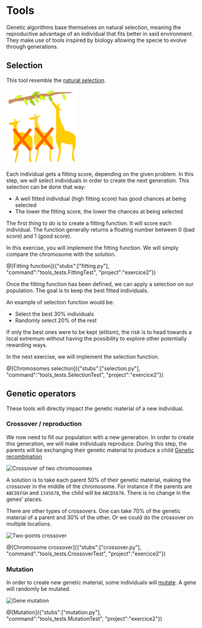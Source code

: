 # Tools

Genetic algorithms base themselves on natural selection, meaning the reproductive advantage of an individual that fits better in said environment.
They make use of tools inspired by biology allowing the specie to evolve through generations.

## Selection

This tool resemble the [natural selection](https://en.wikipedia.org/wiki/Natural_selection).

![The giraffes able to eat high leaves are better at surviving](/img/Selection.png "The giraffes able to eat high leaves are better at surviving")

Each individual gets a fitting score, depending on the given problem.
In this step, we will select individuals in order to create the next generation.
This selection can be done that way:
 * A well fitted individual (high fitting score) has good chances at being selected
 * The lower the fitting score, the lower the chances at being selected

The first thing to do is to create a fitting function. It will score each individual.
The function generally returns a floating number between 0 (bad score) and 1 (good score).

In this exercise, you will implement the fitting function. We will simply compare the chromosome with the solution.

@[Fitting function]({"stubs":["fitting.py"], "command":"tools_tests.FittingTest", "project":"exercice2"})

Once the fitting function has been defined, we can apply a selection on our population.
The goal is to keep the best fitted individuals.

An example of selection function would be:
 * Select the best 30% individuals
 * Randomly select 20% of the rest

If only the best ones were to be kept (elitism), the risk is to head towards a local extremum without having the possibility to explore other potentially rewarding ways.

In the next exercise, we will implement the selection function.

@[Chromosomes selection]({"stubs":["selection.py"], "command":"tools_tests.SelectionTest", "project":"exercice2"})

## Genetic operators
These tools will directly impact the genetic material of a new individual.

### Crossover / reproduction
We now need to fill our population with a new generation.
In order to create this generation, we will make individuals reproduce.
During this step, the parents will be exchanging their genetic material to produce a child [Genetic recombination](https://en.wikipedia.org/wiki/Genetic_recombination)

![Crossover of two chromosomes](/img/OnePointCrossover.svg "Crossover of two chromosomes")

A solution is to take each parent 50% of their genetic material, making the crossover in the middle of the chromosome.
For instance if the parents are `ABCDEFGH` and `1345678`, the child will be `ABCD5678`.
There is no change in the genes' places.

There are other types of crossovers.
One can take 70% of the genetic material of a parent and 30% of the other.
Or we could do the crossover on multiple locations.

![Two-points crossover](/img/Computational.science.Genetic.algorithm.Crossover.Two.Point.svg "Two-points crossover")

@[Chromosome crossover]({"stubs":["crossover.py"], "command":"tools_tests.CrossoverTest", "project":"exercice2"})

### Mutation
In order to create new genetic material, some individuals will [mutate](https://en.wikipedia.org/wiki/Mutation).
A gene will randomly be mutated.

![Gene mutation](/img/mutation.png "Gene mutation")

@[Mutation]({"stubs":["mutation.py"], "command":"tools_tests.MutationTest", "project":"exercice2"})

